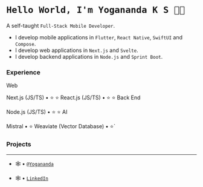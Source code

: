 <!--
**kabir-asani/kabir-asani** is a ✨ _special_ ✨ repository because its `README.md` (this file) appears on your GitHub profile.
-->
# `Hello World, I'm Yogananda K S 👋🏽`

A self-taught `Full-Stack Mobile Developer`. 
* I develop mobile applications in `Flutter`, `React Native`, `SwiftUI` and `Compose`.
* I develop web applications in `Next.js` and `Svelte`.
* I develop backend applications in `Node.js` and `Sprint Boot`.

### Experience


Web

Next.js (JS/TS) • ⭐ ⭐
React.js (JS/TS) • ⭐ ⭐
Back End

Node.js (JS/TS) • ⭐ ⭐
AI

Mistral • ⭐
Weaviate (Vector Database) • ⭐`

### Projects

---    

- 🕸 •  [`@Yogananda`](https://www.instagram.com/yogi_monster7/)

- 🕸 • [`LinkedIn`](https://www.linkedin.com/in/yogananda-ks-185579353/_)
